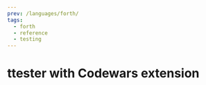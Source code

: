 ```yaml
---
prev: /languages/forth/
tags:
  - forth
  - reference
  - testing
---
```


# ttester with Codewars extension

<!--
TODO: Finish this reference
TODO: Add tutorial and link to it
TODO: Add any recipes and link to them
-->
